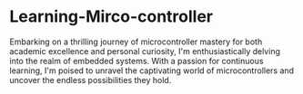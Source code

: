 # Learning-Mirco-controller

Embarking on a thrilling journey of microcontroller mastery for both academic excellence and personal curiosity, I'm enthusiastically delving into the realm of embedded systems. With a passion for continuous learning, I'm poised to unravel the captivating world of microcontrollers and uncover the endless possibilities they hold.

